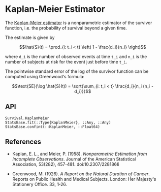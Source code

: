 # Kaplan-Meier Estimator

The [Kaplan-Meier estimator](https://en.wikipedia.org/wiki/Kaplan-Meier_estimator)
is a nonparametric estimator of the survivor function, i.e. the probability of survival
beyond a given time.

The estimate is given by

```math
\hat{S}(t) = \prod_{i: t_i < t} \left( 1 - \frac{d_i}{n_i} \right)
```

where ``d_i`` is the number of observed events at time ``t_i`` and ``n_i`` is the
number of subjects at risk for the event just before time ``t_i``.

The pointwise standard error of the log of the survivor function can be computed
using Greenwood's formula:

```math
\text{SE}(\log \hat{S}(t)) = \sqrt{\sum_{i: t_i < t} \frac{d_i}{n_i (n_i - d_i)}}
```

## API

```@docs
Survival.KaplanMeier
StatsBase.fit(::Type{KaplanMeier}, ::Any, ::Any)
StatsBase.confint(::KaplanMeier, ::Float64)
```

## References

* Kaplan, E. L., and Meier, P. (1958). *Nonparametric Estimation from Incomplete
  Observations*. Journal of the American Statistical Association, 53(282), 457-481.
  doi:10.2307/2281868

* Greenwood, M. (1926). *A Report on the Natural Duration of Cancer*. Reports on
  Public Health and Medical Subjects. London: Her Majesty's Stationery Office.
  33, 1-26.
